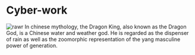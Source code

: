 # Cyber-work
![rawr](Chinese-Dragon-Art-02-1024x681.jpg)
In chinese mythology, the Dragon King, also known as the Dragon God, is a Chinese water and weather god. He is regarded as the dispenser of rain as well as the zoomorphic representation of the yang masculine power of generation.
